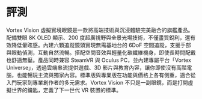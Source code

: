 # 評測
Vortex Vision 虛擬實境眼鏡是一款將高端技術與沉浸體驗完美融合的旗艦產品。配備雙眼 8K OLED 顯示、200 度超廣視野與全景光場技術，不僅畫質銳利，還有效降低暈眩感。內建六顆追蹤鏡頭實現無需基地台的 6DoF 空間追蹤，支援手部與眼動偵測，互動自然流暢。搭配空間音效與輕量化碳纖維機身，即使長時間配戴也舒適無壓。產品同時兼容 SteamVR 與 Oculus PC，並內建專屬平台「Vortex Universe」，透過雲端串流提供遊戲、3D 影片與教育內容，讓你即使沒有高階電腦，也能暢玩主流與獨家內容。標準版與專業版在功能與價格上各有側重，適合從入門玩家到專業創作者的多元需求。Vortex Vision 不只是一副眼鏡，而是打開虛擬世界的鑰匙，定義了下一世代 VR 裝置的標準。